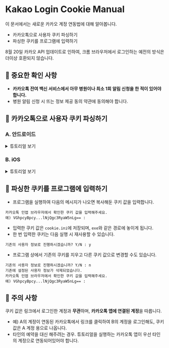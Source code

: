 # Kakao Login Cookie Manual
이 문서에서는 새로운 카카오 계정 연동법에 대해 알아봅니다.
- 카카오톡으로 사용자 쿠키 파싱하기
- 파싱한 쿠키를 프로그램에 입력하기

8월 20일 카카오 API 업데이트로 인하여, 크롬 브라우저에서 로그인하는 예전의 방식은 더이상 호환되지 않습니다.

## 📌 중요한 확인 사항
- **카카오톡 잔여 백신 서비스에서 아무 병원이나 최소 1회 알림 신청을 한 적이 있어야 합니다.**
- 병원 알림 신청 시 뜨는 정보 제공 동의 약관에 동의해야 합니다.

## 📌 카카오톡으로 사용자 쿠키 파싱하기
### A. 안드로이드
<details>
  <summary>튜토리얼 보기</summary>
  <br/>
  
  **1. 다음의 링크를 복사하여 카카오톡의 나와의 채팅방에 보내놓습니다.**
  ```
  https://accounts.kakao.com/login?continue=https%3A%2F%2Fvaccine-map.kakao.com%2Fapi%2Fv1%2Fuser
  ```
  **2. 다음의 스크립트를 복사하여 카카오톡의 나와의 채팅방에 보내놓습니다.**
  ```
  javascript:document.write(document.cookie.split('_kavacto=')%5B1%5D.split(';')%5B0%5D)
  ```
  <div align="center"><img src="https://user-images.githubusercontent.com/77003554/130264973-8262def1-8e59-4066-b2e2-f9398700fff0.jpg" width="500"></div>
  
  **3. 카카오톡을 실행하여 나와의 채팅방으로 들어갑니다.**
  - 채팅방에 올라온 스크립트를 복사합니다.
  <br/>
  
  **4. 채팅방에 올라온 링크를 클릭하여 카카오 계정으로 로그인합니다.**
  <div align="center"><img src="https://user-images.githubusercontent.com/77003554/130266043-49f4b85c-508c-4bd4-9104-d4822816cb75.png" width="1000"></div>
  
  - `{"user":{"name":"이름","status": ...` 이 뜨면 5번으로 넘어갑니다.
  - `error`가 뜨면 하단의 다른 링크로 다시 로그인 해봅니다.
  ```
  https://accounts.kakao.com/login?continue=https%3A%2F%2Fvaccine.kakao.com%2Fapi%2Fv1%2Fuser
  ```
  <br/>
  
  **5. 주소창에 복사해둔 스크립트를 입력하고 엔터를 누릅니다.**
  <div align="center"><img src="https://user-images.githubusercontent.com/77003554/130266562-b099f716-dc3c-4072-99c5-a7d94d7c63fb.png" width="1000"></div>
  <br/>
  
  **6. 파싱된 쿠키 값을 복사하여 PC에서 쓸 수 있도록 해둡니다.**
  <div align="center"><img src="https://user-images.githubusercontent.com/77003554/130266256-81361cf5-e32f-48ef-881c-6683abf3e718.png" width="1000"></div>
  
  - `VGhpcyByBhIHJhbmRv...bSBiYXNgc3RyaW5nLg==` 같은 형식의 쿠키 값이 파싱되어 나옵니다.
  - 나와의 채팅방에 보내놓으면 PC 카톡에서 복사하여 쓸 수 있습니다.
</details>

### B. iOS
<details>
  <summary>튜토리얼 보기</summary>
  <br/>
  
  iOS는 두 가지 방법이 있으며, 각자 장단점이 있으니 참고하여 둘 중 하나를 선택하시기 바랍니다.
  
  ### 🏷️ 방법 1. 앱 플레이어로 안드로이드처럼 파싱하기
  ```
  [장점]
  - 방법 2보다 쉬움.
  [단점]
  - 카카오톡 계정을 앱 플레이어로 이전해야 하므로 필요 시 채팅을 백업해야 함.
  - 카카오톡 이용자 보호조치에 걸릴 수도 있음.
  ```
  
  **1. 앱 플레이어를 설치합니다.**
  - LD 플레이어, 블루스택, Nox 등
  <br/>
  
  **2. 앱 플레이어에 카카오톡을 설치한 뒤, 백신을 예약할 사용자의 카카오 계정으로 로그인합니다.**
  - 앱 플레이어의 카카오톡으로 계정을 연동하면 휴대폰 카카오톡은 자동으로 로그아웃됩니다.
  - 로그아웃 시 채팅 기록이 날라가니 필요하다면 미리 백업하셔야 합니다.
  <br/>
  
  **3. 상단의 `A. 안드로이드` 방법을 그대로 따라합니다.**
  <br/><br/>
  
  ### 🏷️ 방법 2. MITM Proxy 로 쿠키 값 찾기
  ```
  [장점]
  - 방법 1의 단점이 없음.
  [단점]
  - 맥이 필요함. (필수는 아니나, 튜토리얼은 맥 기준임)
  - 초보자가 따라하기에는 다소 어려울 수 있음.
  ```
  #### 기본 세팅법
  1. 맥과 아이폰을 같은 네트워크에 연결합니다.
  2. `mitmproxy`를 설치합니다. https://mitmproxy.org
  3. 터미널에서 `mitmweb --ssl-insecure` 커맨드를 실행합니다.
  4. 브라우저가 열리면 컴퓨터의 IP주소를 확인합니다. `옵션 키`를 누른 상태로 `Wifi 목록`을 누르거나, `설정 > 네트워크`에서 확인할 수 있습니다.
  5. 아이폰의 `설정 > Wi-Fi > i 아이콘(연결한 네트워크 옆) > 프록시 설정`에 들어가서 `수동`으로 설정을 바꾼 뒤, `서버`에 컴퓨터의 IP주소를, `포트`에 8080을 입력합니다.
  6. `저장`을 눌러서 설정을 저장합니다.
  7. http://mitm.it 에서 iOS를 찾고, `Get mitmproxy-ca-cert.pem` 버튼을 누릅니다.
  8. 다시 설정 앱으로 들어갑니다.
  9. `새로운 프로파일 다운로드됨` 버튼을 눌러 프로파일을 설치합니다.
  10. `설정 > General > About > 인증서 신뢰 설정`에 들어가서 `mitmproxy`를 켭니다.
  
  #### 쿠키 값 찾기
  1. 나와의 채팅방에 다음의 링크를 올려둡니다.
  ```
  https://vaccine-map.kakao.com/map2?v=1
  ```
  2. 카카오톡을 실행하여 나와의 채팅방으로 들어가 올려둔 링크를 클릭합니다.
  3. 백신 지도가 뜨면 아무 병원 한 곳을 클릭합니다.
  4. 맥에서 `기본 세팅법` 3번에서 열린 브라우저로 들어갑니다. 모르고 브라우저를 닫았다면 http://127.0.0.1:8081 을 브라우저로 접속한 뒤 `쿠키 값 찾기` 1번부터 다시 합니다.
  5. 브라우저에서 스크롤하며 찾다보면 `https://vaccine-map.kakao.com/detail/`로 시작하는 기록이 있습니다. 클릭하면 우측에 해당 사이트의 기록이 뜹니다.
  6. `Cookie` 부분을 찾다보면 `_kavacto=`로 시작하는 것이 있습니다. `_kavacto=`를 제외한 부분을 복사해둡니다.
</details>

## 📌 파싱한 쿠키를 프로그램에 입력하기
- 프로그램을 실행하여 다음의 메시지가 나오면 복사해둔 쿠키 값을 입력합니다.
```
카카오톡 인앱 브라우저에서 확인한 쿠키 값을 입력해주세요.
예) VGhpcyBpcy...lNjQgc3RyaW5nLg== : 
```
- 입력한 쿠키 값은 `cookie.ini`에 저장되며, `exe`와 같은 경로에 놓이게 됩니다.
- 한 번 입력한 쿠키는 다음 실행 시 재사용할 수 있습니다.
```
기존의 사용자 정보로 진행하시겠습니까? Y/N : y
```
- 프로그램 상에서 기존의 쿠키를 지우고 다른 쿠키 값으로 변경할 수도 있습니다.
```
기존의 사용자 정보로 진행하시겠습니까? Y/N : n
기존에 설정된 사용자 정보가 삭제되었습니다.
카카오톡 인앱 브라우저에서 확인한 쿠키 값을 입력해주세요.
예) VGhpcyBpcy...lNjQgc3RyaW5nLg== :
```

## 📌 주의 사항
쿠키 값은 링크에서 로그인한 계정과 **무관**하며, **카카오톡 앱에 연결된 계정**을 따릅니다.
- 예) A의 계정이 연동된 카카오톡에서 링크를 클릭하여 B의 계정을 로그인해도, 쿠키 값은 A 계정 용으로 나옵니다.
- 타인의 예약을 대신 해주려는 경우. 튜토리얼을 실행하는 카카오톡 앱이 우선 타인의 계정으로 연동되어있어야 합니다.

